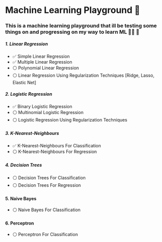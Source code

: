 # Machine Learning Playground 🛝

### This is a machine learning playground that ill be testing some things on and progressing on my way to learn ML 🧑‍💻 🤖


##### 1. Linear Regression
- ✅ Simple Linear Regression
- ✅ Multiple Linear Regression
- ⚪ Polynomial Linear Regression
- ⚪ Linear Regression Using Regularization Techniques [Ridge, Lasso, Elastic Net]


##### 2. Logistic Regression
- ✅ Binary Logistic Regression
- ⚪ Multinomial Logistic Regression
- ⚪ Logistic Regression Using Regularization Techniques

##### 3. K-Nearest-Neighbours
- ✅ K-Nearest-Neighbours For Classification
- ⚪ K-Nearest-Neighbours For Regression

##### 4. Decision Trees
- ⚪ Decision Trees For Classification
- ⚪ Decision Trees For Regression

#### 5. Naive Bayes
- ⚪ Naive Bayes For Classification

#### 6. Perceptron
- ⚪ Perceptron For Classification

